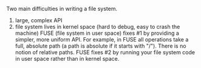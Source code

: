 Two main difficulties in writing a file system.

1. large, complex API
2. file system lives in kernel space (hard to debug, easy to crash the machine)
FUSE (file system in user space) fixes #1 by providing a simpler, more uniform API. For example, in FUSE all operations take a full, absolute path (a path is absolute if it starts with "/"). There is no notion of relative paths. FUSE fixes #2 by running your file system code in user space rather than in kernel space.
